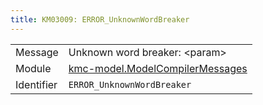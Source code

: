 ```yaml
---
title: KM03009: ERROR_UnknownWordBreaker
---
```


|            |           |
|------------|---------- |
| Message    | Unknown word breaker: &lt;param&gt; |
| Module     | [kmc-model.ModelCompilerMessages](kmc-model.modelcompilermessages) |
| Identifier | `ERROR_UnknownWordBreaker` |



